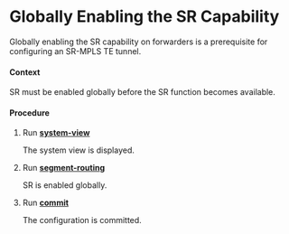 Globally Enabling the SR Capability
===================================

Globally enabling the SR capability on forwarders is a prerequisite for configuring an SR-MPLS TE tunnel.

#### Context

SR must be enabled globally before the SR function becomes available.


#### Procedure

1. Run [**system-view**](cmdqueryname=system-view)
   
   
   
   The system view is displayed.
2. Run [**segment-routing**](cmdqueryname=segment-routing)
   
   
   
   SR is enabled globally.
3. Run [**commit**](cmdqueryname=commit)
   
   
   
   The configuration is committed.